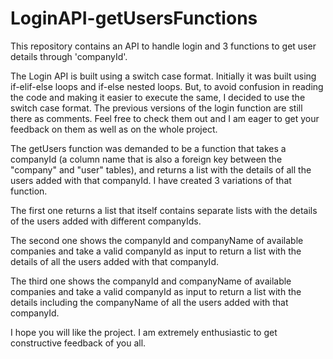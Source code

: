 # LoginAPI-getUsersFunctions
This repository contains an API to handle login and 3 functions to get user details through 'companyId'.

The Login API is built using a switch case format.
Initially it was built using if-elif-else loops and if-else nested loops. But, to avoid confusion in reading the code and making it easier to execute the same, I decided to use the switch case format.
The previous versions of the login function are still there as comments. Feel free to check them out and I am eager to get your feedback on them as well as on the whole project.

The getUsers function was demanded to be a function that takes a companyId (a column name that is also a foreign key between the "company" and "user" tables), and returns a list with
the details of all the users added with that companyId.
I have created 3 variations of that function.

The first one returns a list that itself contains separate lists with the details of the users added with different companyIds.

The second one shows the companyId and companyName of available companies and take a valid companyId as input to return a list with the details of all the users added with that companyId.

The third one shows the companyId and companyName of available companies and take a valid companyId as input to return a list with the details including the companyName of all the users added with that companyId.


I hope you will like the project. I am extremely enthusiastic to get constructive feedback of you all.

